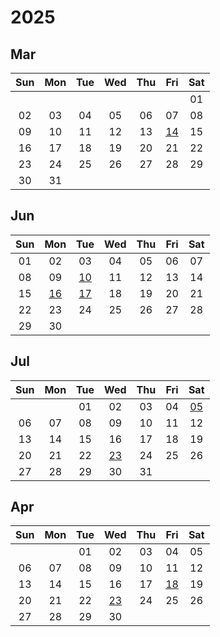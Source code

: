 # 2025


<style>
.markdown-body table th, .markdown-body table td {
    padding: unset;
    width: 2.5rem;
    height: 2.5rem;
    min-width: 2.5rem;
    min-height: 2.5rem;
    text-align: center;
}
</style>


## Mar

|Sun|Mon|Tue|Wed|Thu|Fri|Sat|
|:---:|:---:|:---:|:---:|:---:|:---:|:---:|
| | | | | | |01|
|02|03|04|05|06|07|08|
|09|10|11|12|13|[14][2025/03/14]|15|
|16|17|18|19|20|21|22|
|23|24|25|26|27|28|29|
|30|31| | | | | |



[2025/03/01]: https://draugus.github.io/diary/2025/03/01
[2025/03/02]: https://draugus.github.io/diary/2025/03/02
[2025/03/03]: https://draugus.github.io/diary/2025/03/03
[2025/03/04]: https://draugus.github.io/diary/2025/03/04
[2025/03/05]: https://draugus.github.io/diary/2025/03/05
[2025/03/06]: https://draugus.github.io/diary/2025/03/06
[2025/03/07]: https://draugus.github.io/diary/2025/03/07
[2025/03/08]: https://draugus.github.io/diary/2025/03/08
[2025/03/09]: https://draugus.github.io/diary/2025/03/09
[2025/03/10]: https://draugus.github.io/diary/2025/03/10
[2025/03/11]: https://draugus.github.io/diary/2025/03/11
[2025/03/12]: https://draugus.github.io/diary/2025/03/12
[2025/03/13]: https://draugus.github.io/diary/2025/03/13
[2025/03/14]: https://draugus.github.io/diary/2025/03/14
[2025/03/15]: https://draugus.github.io/diary/2025/03/15
[2025/03/16]: https://draugus.github.io/diary/2025/03/16
[2025/03/17]: https://draugus.github.io/diary/2025/03/17
[2025/03/18]: https://draugus.github.io/diary/2025/03/18
[2025/03/19]: https://draugus.github.io/diary/2025/03/19
[2025/03/20]: https://draugus.github.io/diary/2025/03/20
[2025/03/21]: https://draugus.github.io/diary/2025/03/21
[2025/03/22]: https://draugus.github.io/diary/2025/03/22
[2025/03/23]: https://draugus.github.io/diary/2025/03/23
[2025/03/24]: https://draugus.github.io/diary/2025/03/24
[2025/03/25]: https://draugus.github.io/diary/2025/03/25
[2025/03/26]: https://draugus.github.io/diary/2025/03/26
[2025/03/27]: https://draugus.github.io/diary/2025/03/27
[2025/03/28]: https://draugus.github.io/diary/2025/03/28
[2025/03/29]: https://draugus.github.io/diary/2025/03/29
[2025/03/30]: https://draugus.github.io/diary/2025/03/30
[2025/03/31]: https://draugus.github.io/diary/2025/03/31


## Jun

|Sun|Mon|Tue|Wed|Thu|Fri|Sat|
|:---:|:---:|:---:|:---:|:---:|:---:|:---:|
|01|02|03|04|05|06|07|
|08|09|[10][2025/06/10]|11|12|13|14|
|15|[16][2025/06/16]|[17][2025/06/17]|18|19|20|21|
|22|23|24|25|26|27|28|
|29|30| | | | | |



[2025/06/01]: https://draugus.github.io/diary/2025/06/01
[2025/06/02]: https://draugus.github.io/diary/2025/06/02
[2025/06/03]: https://draugus.github.io/diary/2025/06/03
[2025/06/04]: https://draugus.github.io/diary/2025/06/04
[2025/06/05]: https://draugus.github.io/diary/2025/06/05
[2025/06/06]: https://draugus.github.io/diary/2025/06/06
[2025/06/07]: https://draugus.github.io/diary/2025/06/07
[2025/06/08]: https://draugus.github.io/diary/2025/06/08
[2025/06/09]: https://draugus.github.io/diary/2025/06/09
[2025/06/10]: https://draugus.github.io/diary/2025/06/10
[2025/06/11]: https://draugus.github.io/diary/2025/06/11
[2025/06/12]: https://draugus.github.io/diary/2025/06/12
[2025/06/13]: https://draugus.github.io/diary/2025/06/13
[2025/06/14]: https://draugus.github.io/diary/2025/06/14
[2025/06/15]: https://draugus.github.io/diary/2025/06/15
[2025/06/16]: https://draugus.github.io/diary/2025/06/16
[2025/06/17]: https://draugus.github.io/diary/2025/06/17
[2025/06/18]: https://draugus.github.io/diary/2025/06/18
[2025/06/19]: https://draugus.github.io/diary/2025/06/19
[2025/06/20]: https://draugus.github.io/diary/2025/06/20
[2025/06/21]: https://draugus.github.io/diary/2025/06/21
[2025/06/22]: https://draugus.github.io/diary/2025/06/22
[2025/06/23]: https://draugus.github.io/diary/2025/06/23
[2025/06/24]: https://draugus.github.io/diary/2025/06/24
[2025/06/25]: https://draugus.github.io/diary/2025/06/25
[2025/06/26]: https://draugus.github.io/diary/2025/06/26
[2025/06/27]: https://draugus.github.io/diary/2025/06/27
[2025/06/28]: https://draugus.github.io/diary/2025/06/28
[2025/06/29]: https://draugus.github.io/diary/2025/06/29
[2025/06/30]: https://draugus.github.io/diary/2025/06/30


## Jul

|Sun|Mon|Tue|Wed|Thu|Fri|Sat|
|:---:|:---:|:---:|:---:|:---:|:---:|:---:|
| | |01|02|03|04|[05][2025/07/05]|
|06|07|08|09|10|11|12|
|13|14|15|16|17|18|19|
|20|21|22|[23][2025/07/23]|24|25|26|
|27|28|29|30|31| | |



[2025/07/01]: https://draugus.github.io/diary/2025/07/01
[2025/07/02]: https://draugus.github.io/diary/2025/07/02
[2025/07/03]: https://draugus.github.io/diary/2025/07/03
[2025/07/04]: https://draugus.github.io/diary/2025/07/04
[2025/07/05]: https://draugus.github.io/diary/2025/07/05
[2025/07/06]: https://draugus.github.io/diary/2025/07/06
[2025/07/07]: https://draugus.github.io/diary/2025/07/07
[2025/07/08]: https://draugus.github.io/diary/2025/07/08
[2025/07/09]: https://draugus.github.io/diary/2025/07/09
[2025/07/10]: https://draugus.github.io/diary/2025/07/10
[2025/07/11]: https://draugus.github.io/diary/2025/07/11
[2025/07/12]: https://draugus.github.io/diary/2025/07/12
[2025/07/13]: https://draugus.github.io/diary/2025/07/13
[2025/07/14]: https://draugus.github.io/diary/2025/07/14
[2025/07/15]: https://draugus.github.io/diary/2025/07/15
[2025/07/16]: https://draugus.github.io/diary/2025/07/16
[2025/07/17]: https://draugus.github.io/diary/2025/07/17
[2025/07/18]: https://draugus.github.io/diary/2025/07/18
[2025/07/19]: https://draugus.github.io/diary/2025/07/19
[2025/07/20]: https://draugus.github.io/diary/2025/07/20
[2025/07/21]: https://draugus.github.io/diary/2025/07/21
[2025/07/22]: https://draugus.github.io/diary/2025/07/22
[2025/07/23]: https://draugus.github.io/diary/2025/07/23
[2025/07/24]: https://draugus.github.io/diary/2025/07/24
[2025/07/25]: https://draugus.github.io/diary/2025/07/25
[2025/07/26]: https://draugus.github.io/diary/2025/07/26
[2025/07/27]: https://draugus.github.io/diary/2025/07/27
[2025/07/28]: https://draugus.github.io/diary/2025/07/28
[2025/07/29]: https://draugus.github.io/diary/2025/07/29
[2025/07/30]: https://draugus.github.io/diary/2025/07/30
[2025/07/31]: https://draugus.github.io/diary/2025/07/31


## Apr

|Sun|Mon|Tue|Wed|Thu|Fri|Sat|
|:---:|:---:|:---:|:---:|:---:|:---:|:---:|
| | |01|02|03|04|05|
|06|07|08|09|10|11|12|
|13|14|15|16|17|[18][2025/04/18]|19|
|20|21|22|[23][2025/07/23]|24|25|26|
|27|28|29|30| | | |



[2025/04/01]: https://draugus.github.io/diary/2025/04/01
[2025/04/02]: https://draugus.github.io/diary/2025/04/02
[2025/04/03]: https://draugus.github.io/diary/2025/04/03
[2025/04/04]: https://draugus.github.io/diary/2025/04/04
[2025/04/05]: https://draugus.github.io/diary/2025/04/05
[2025/04/06]: https://draugus.github.io/diary/2025/04/06
[2025/04/07]: https://draugus.github.io/diary/2025/04/07
[2025/04/08]: https://draugus.github.io/diary/2025/04/08
[2025/04/09]: https://draugus.github.io/diary/2025/04/09
[2025/04/10]: https://draugus.github.io/diary/2025/04/10
[2025/04/11]: https://draugus.github.io/diary/2025/04/11
[2025/04/12]: https://draugus.github.io/diary/2025/04/12
[2025/04/13]: https://draugus.github.io/diary/2025/04/13
[2025/04/14]: https://draugus.github.io/diary/2025/04/14
[2025/04/15]: https://draugus.github.io/diary/2025/04/15
[2025/04/16]: https://draugus.github.io/diary/2025/04/16
[2025/04/17]: https://draugus.github.io/diary/2025/04/17
[2025/04/18]: https://draugus.github.io/diary/2025/04/18
[2025/04/19]: https://draugus.github.io/diary/2025/04/19
[2025/04/20]: https://draugus.github.io/diary/2025/04/20
[2025/04/21]: https://draugus.github.io/diary/2025/04/21
[2025/04/22]: https://draugus.github.io/diary/2025/04/22
[2025/04/23]: https://draugus.github.io/diary/2025/04/23
[2025/04/24]: https://draugus.github.io/diary/2025/04/24
[2025/04/25]: https://draugus.github.io/diary/2025/04/25
[2025/04/26]: https://draugus.github.io/diary/2025/04/26
[2025/04/27]: https://draugus.github.io/diary/2025/04/27
[2025/04/28]: https://draugus.github.io/diary/2025/04/28
[2025/04/29]: https://draugus.github.io/diary/2025/04/29
[2025/04/30]: https://draugus.github.io/diary/2025/04/30
